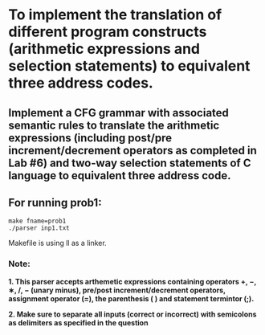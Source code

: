 # To implement the translation of different program constructs (arithmetic expressions and selection statements) to equivalent three address codes.

## Implement a CFG grammar with associated semantic rules to translate the arithmetic expressions (including post/pre increment/decrement operators as completed in Lab #6) and two-way selection statements of C language to equivalent three address code.

## For running prob1:
```
make fname=prob1
./parser inp1.txt
```

Makefile is using ll as a linker. 

### Note:

<b>1. This parser accepts arthemetic expressions containing operators +, −, ∗, /, − (unary minus), pre/post increment/decrement operators, assignment operator (=), the parenthesis ( ) and statement termintor (;). </b>

<b>2. Make sure to separate all inputs (correct or incorrect) with semicolons as delimiters as specified in the question</b>
